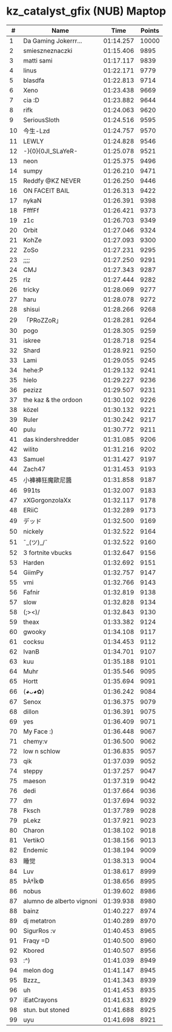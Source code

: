 # kz_catalyst_gfix (NUB) Maptop

|  # | Name | Time | Points |
|-------------- | -------------- | -------------- | -------------- | 
| 1 | Da Gaming Jokerrr... | 01:14.257 | 10000 | 
| 2 | smieszneznaczki | 01:15.406 | 9895 | 
| 3 | matti sami | 01:17.117 | 9839 | 
| 4 | linus | 01:22.171 | 9779 | 
| 5 | blasdfa | 01:22.813 | 9714 | 
| 6 | Xeno | 01:23.438 | 9669 | 
| 7 | cia :D | 01:23.882 | 9644 | 
| 8 | rifk | 01:24.063 | 9620 | 
| 9 | SeriousSloth | 01:24.516 | 9595 | 
| 10 | 今生-Lzd | 01:24.757 | 9570 | 
| 11 | LEWLY | 01:24.828 | 9546 | 
| 12 | -}{0}{0JI_SLaYeR- | 01:25.078 | 9521 | 
| 13 | neon | 01:25.375 | 9496 | 
| 14 | sumpy | 01:26.210 | 9471 | 
| 15 | Reddfy @KZ NEVER | 01:26.250 | 9446 | 
| 16 | ON FACEIT BAIL | 01:26.313 | 9422 | 
| 17 | nykaN | 01:26.391 | 9398 | 
| 18 | FfffFf | 01:26.421 | 9373 | 
| 19 | z1c | 01:26.703 | 9349 | 
| 20 | Orbit | 01:27.046 | 9324 | 
| 21 | KohZe | 01:27.093 | 9300 | 
| 22 | ZoSo | 01:27.231 | 9295 | 
| 23 | ;;;; | 01:27.250 | 9291 | 
| 24 | CMJ | 01:27.343 | 9287 | 
| 25 | rlz | 01:27.444 | 9282 | 
| 26 | tricky | 01:28.069 | 9277 | 
| 27 | haru | 01:28.078 | 9272 | 
| 28 | shisui | 01:28.266 | 9268 | 
| 29 | 「PRoZZoR」 | 01:28.281 | 9264 | 
| 30 | pogo | 01:28.305 | 9259 | 
| 31 | iskree | 01:28.718 | 9254 | 
| 32 | Shard | 01:28.921 | 9250 | 
| 33 | Lami | 01:29.055 | 9245 | 
| 34 | hehe:P | 01:29.132 | 9241 | 
| 35 | hielo | 01:29.227 | 9236 | 
| 36 | pezizz | 01:29.507 | 9231 | 
| 37 | the kaz & the ordoon | 01:30.102 | 9226 | 
| 38 | közel | 01:30.132 | 9221 | 
| 39 | Ruler | 01:30.242 | 9217 | 
| 40 | pulu | 01:30.772 | 9211 | 
| 41 | das kindershredder | 01:31.085 | 9206 | 
| 42 | wilito | 01:31.216 | 9202 | 
| 43 | Samuel | 01:31.427 | 9197 | 
| 44 | Zach47 | 01:31.453 | 9193 | 
| 45 | 小褲褲狂魔歐尼醬 | 01:31.858 | 9187 | 
| 46 | 991ts | 01:32.007 | 9183 | 
| 47 | xXGorgonzolaXx | 01:32.117 | 9178 | 
| 48 | ERiiC | 01:32.289 | 9173 | 
| 49 | デッド | 01:32.500 | 9169 | 
| 50 | nickely | 01:32.522 | 9164 | 
| 51 | ¯\_(ツ)_/¯ | 01:32.522 | 9160 | 
| 52 | 3 fortnite vbucks | 01:32.647 | 9156 | 
| 53 | Harden | 01:32.692 | 9151 | 
| 54 | GiimPy | 01:32.757 | 9147 | 
| 55 | vmi | 01:32.766 | 9143 | 
| 56 | Fafnir | 01:32.819 | 9138 | 
| 57 | slow | 01:32.828 | 9134 | 
| 58 | (;><)/ | 01:32.843 | 9130 | 
| 59 | theax | 01:33.382 | 9124 | 
| 60 | gwooky | 01:34.108 | 9117 | 
| 61 | cocksu | 01:34.453 | 9112 | 
| 62 | IvanB | 01:34.701 | 9107 | 
| 63 | kuu | 01:35.188 | 9101 | 
| 64 | Muhr | 01:35.546 | 9095 | 
| 65 | Hortt | 01:35.694 | 9091 | 
| 66 | (◕ᴗ◕✿) | 01:36.242 | 9084 | 
| 67 | Senox | 01:36.375 | 9079 | 
| 68 | dillon | 01:36.391 | 9075 | 
| 69 | yes | 01:36.409 | 9071 | 
| 70 | My Face :) | 01:36.448 | 9067 | 
| 71 | chemy:v | 01:36.500 | 9062 | 
| 72 | low n schlow | 01:36.835 | 9057 | 
| 73 | qik | 01:37.039 | 9052 | 
| 74 | steppy | 01:37.257 | 9047 | 
| 75 | maeson | 01:37.319 | 9042 | 
| 76 | dedi | 01:37.664 | 9036 | 
| 77 | dm | 01:37.694 | 9032 | 
| 78 | Fksch | 01:37.789 | 9028 | 
| 79 | pLekz | 01:37.921 | 9023 | 
| 80 | Charon | 01:38.102 | 9018 | 
| 81 | VertikO | 01:38.156 | 9013 | 
| 82 | Endemic | 01:38.194 | 9009 | 
| 83 | 睡觉 | 01:38.313 | 9004 | 
| 84 | Luv | 01:38.617 | 8999 | 
| 85 | ÞÀ†Îk© | 01:38.656 | 8995 | 
| 86 | nobus | 01:39.602 | 8986 | 
| 87 | alumno de alberto vignoni | 01:39.938 | 8980 | 
| 88 | bainz | 01:40.227 | 8974 | 
| 89 | dj metatron | 01:40.289 | 8970 | 
| 90 | SigurRos :v | 01:40.453 | 8965 | 
| 91 | Fraqy =D | 01:40.500 | 8960 | 
| 92 | Kbored | 01:40.507 | 8956 | 
| 93 | :^) | 01:41.039 | 8949 | 
| 94 | melon dog | 01:41.147 | 8945 | 
| 95 | Bzzz_ | 01:41.343 | 8939 | 
| 96 | uh | 01:41.453 | 8935 | 
| 97 | iEatCrayons | 01:41.631 | 8929 | 
| 98 | stun. but stoned | 01:41.688 | 8925 | 
| 99 | uyu | 01:41.698 | 8921 | 


